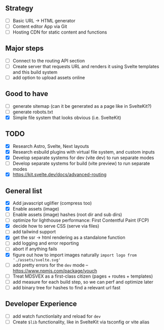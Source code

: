 ## Strategy

- [ ] Basic URL -> HTML generator
- [ ] Content editor App via Git
- [ ] Hosting CDN for static content and functions

## Major steps

- [ ] Connect to the routing API section
- [ ] Create server that requests URL and renders it using Svelte templates and this build system
- [ ] add option to upload assets online

## Good to have

- [ ] generate sitemap (can it be generated as a page like in SvelteKit?)
- [ ] generate robots.txt
- [x] Simple file system that looks obvious (i.e. SvelteKit)

## TODO

- [x] Research Astro, Svelte, Next layouts
- [x] Research esbuild plugins with virtual file system, and custom inputs
- [x] Develop separate systems for dev (vite dev) to run separate modes
- [ ] Develop separate systems for build (vite preview) to run separate modes
- [x] https://kit.svelte.dev/docs/advanced-routing

## General list

- [x] Add javascript uglifier (compress too)
- [x] Enable assets (image)
- [ ] Enable assets (image) hashes (root dir and sub dirs)
- [ ] optimize for lighthouse performance: First Contentful Paint (FCP)
- [x] decide how to serve CSS (serve via files)
- [ ] add tailwind support
- [x] get the ssr -> html rendering as a standalone function
- [ ] add logging and error reporting
- [ ] abort if anything fails
- [x] figure out how to import images naturally `import logo from './assets/svelte.svg'`
- [ ] add pretty errors for the `dev` mode – https://www.npmjs.com/package/youch
- [ ] Treat MDSVEX as a first-class citizen (pages + routes + templates)
- [ ] add measure for each build step, so we can perf and optimize later
- [ ] add binary tree for hashes to find a relevant url fast

## Developer Experience

- [ ] add watch functionlaity and reload for `dev`
- [ ] Create `$lib` functionality, like in SvelteKit via tsconfig or vite alias
